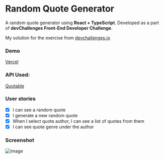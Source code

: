 # Random Quote Generator

A random quote generator using **React + TypeScript**. Developed as a part of **devChallenges Front-End Developer Challenge**.

My solution for the exercise from [devchallenges.io](https://devchallenges.io/solutions/yk4CHandSsHwAlXDBY6n)

### Demo
[Vercel](https://ezecaste-random-quote-generator.vercel.app/)

### API Used:
[Quotable](https://api.quotable.io/random)

### User stories
- [x] I can see a random quote
- [x] I generate a new random quote
- [x] When I select quote author, I can see a list of quotes from them
- [x] I can see quote genre under the author

### Screenshot
![image](https://user-images.githubusercontent.com/51804994/224109941-e208252c-e5b7-48d4-a830-2c9b2c8fb218.png)
